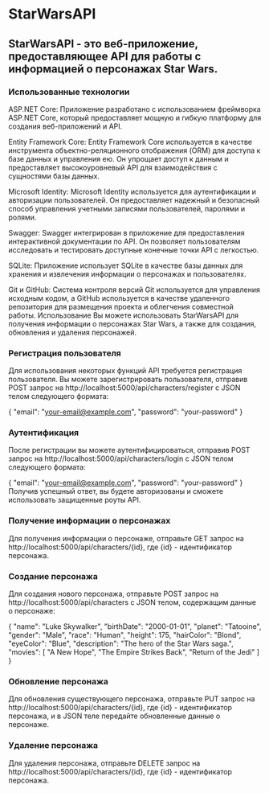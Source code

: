 # StarWarsAPI

## StarWarsAPI - это веб-приложение, предоставляющее API для работы с информацией о персонажах Star Wars.
### Использованные технологии
ASP.NET Core: Приложение разработано с использованием фреймворка ASP.NET Core, который предоставляет мощную и гибкую платформу для создания веб-приложений и API.

Entity Framework Core: Entity Framework Core используется в качестве инструмента объектно-реляционного отображения (ORM) для доступа к базе данных и управления ею. Он упрощает доступ к данным и предоставляет высокоуровневый API для взаимодействия с сущностями базы данных.

Microsoft Identity: Microsoft Identity используется для аутентификации и авторизации пользователей. Он предоставляет надежный и безопасный способ управления учетными записями пользователей, паролями и ролями.

Swagger: Swagger интегрирован в приложение для предоставления интерактивной документации по API. Он позволяет пользователям исследовать и тестировать доступные конечные точки API с легкостью.

SQLite: Приложение использует SQLite в качестве базы данных для хранения и извлечения информации о персонажах и пользователях.

Git и GitHub: Система контроля версий Git используется для управления исходным кодом, а GitHub используется в качестве удаленного репозитория для размещения проекта и облегчения совместной работы.
Использование
Вы можете использовать StarWarsAPI для получения информации о персонажах Star Wars, а также для создания, обновления и удаления персонажей.

### Регистрация пользователя
Для использования некоторых функций API требуется регистрация пользователя. Вы можете зарегистрировать пользователя, отправив POST запрос на http://localhost:5000/api/characters/register с JSON телом следующего формата:


{
  "email": "your-email@example.com",
  "password": "your-password"
}

### Аутентификация
После регистрации вы можете аутентифицироваться, отправив POST запрос на http://localhost:5000/api/characters/login с JSON телом следующего формата:


{
  "email": "your-email@example.com",
  "password": "your-password"
}
Получив успешный ответ, вы будете авторизованы и сможете использовать защищенные роуты API.

### Получение информации о персонажах
Для получения информации о персонаже, отправьте GET запрос на http://localhost:5000/api/characters/{id}, где {id} - идентификатор персонажа.

### Создание персонажа
Для создания нового персонажа, отправьте POST запрос на http://localhost:5000/api/characters с JSON телом, содержащим данные о персонаже:


{
  "name": "Luke Skywalker",
  "birthDate": "2000-01-01",
  "planet": "Tatooine",
  "gender": "Male",
  "race": "Human",
  "height": 175,
  "hairColor": "Blond",
  "eyeColor": "Blue",
  "description": "The hero of the Star Wars saga.",
  "movies": [
    "A New Hope",
    "The Empire Strikes Back",
    "Return of the Jedi"
  ]
}
### Обновление персонажа
Для обновления существующего персонажа, отправьте PUT запрос на http://localhost:5000/api/characters/{id}, где {id} - идентификатор персонажа, и в JSON теле передайте обновленные данные о персонаже.

### Удаление персонажа
Для удаления персонажа, отправьте DELETE запрос на http://localhost:5000/api/characters/{id}, где {id} - идентификатор персонажа.
